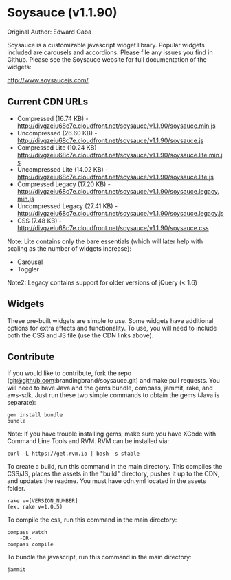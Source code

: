 # Soysauce (v1.1.90)
Original Author: Edward Gaba

Soysauce is a customizable javascript widget library. Popular widgets included are carousels and accordions. Please file any issues you find in Github. Please see the Soysauce website for full documentation of the widgets:

http://www.soysaucejs.com/

## Current CDN URLs
* Compressed (16.74 KB) - http://divgzeiu68c7e.cloudfront.net/soysauce/v1.1.90/soysauce.min.js
* Uncompressed (26.60 KB) - http://divgzeiu68c7e.cloudfront.net/soysauce/v1.1.90/soysauce.js
* Compressed Lite (10.24 KB) - http://divgzeiu68c7e.cloudfront.net/soysauce/v1.1.90/soysauce.lite.min.js
* Uncompressed Lite (14.02 KB) - http://divgzeiu68c7e.cloudfront.net/soysauce/v1.1.90/soysauce.lite.js
* Compressed Legacy (17.20 KB) - http://divgzeiu68c7e.cloudfront.net/soysauce/v1.1.90/soysauce.legacy.min.js
* Uncompressed Legacy (27.41 KB) - http://divgzeiu68c7e.cloudfront.net/soysauce/v1.1.90/soysauce.legacy.js
* CSS (7.48 KB) - http://divgzeiu68c7e.cloudfront.net/soysauce/v1.1.90/soysauce.css

Note: Lite contains only the bare essentials (which will later help with scaling as the number of widgets increase):
* Carousel
* Toggler

Note2: Legacy contains support for older versions of jQuery (< 1.6)

## Widgets
These pre-built widgets are simple to use. Some widgets have additional options for extra effects and functionality. To use, you will need to include both the CSS and JS file (use the CDN links above).

## Contribute
If you would like to contribute, fork the repo (git@github.com:brandingbrand/soysauce.git) and make pull requests. You will need to have Java and the gems bundle, compass, jammit, rake, and aws-sdk. Just run these two simple commands to obtain the gems (Java is separate):

	gem install bundle
	bundle

Note: If you have trouble installing gems, make sure you have XCode with Command Line Tools and RVM. RVM can be installed via:

	curl -L https://get.rvm.io | bash -s stable

To create a build, run this command in the main directory. This compiles the CSS/JS, places the assets in the "build" directory, pushes it up to the CDN, and updates the readme. You must have cdn.yml located in the assets folder.

	rake v=[VERSION_NUMBER]
	(ex. rake v=1.0.5)

To compile the css, run this command in the main directory:

	compass watch
		-OR-
	compass compile

To bundle the javascript, run this command in the main directory:

	jammit
